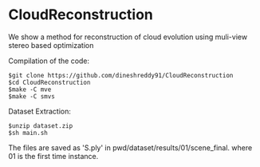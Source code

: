 # CloudReconstruction
We show a method for reconstruction of cloud evolution using muli-view stereo based optimization

Compilation of the code:
```
$git clone https://github.com/dineshreddy91/CloudReconstruction
$cd CloudReconstruction
$make -C mve
$make -C smvs

```

Dataset Extraction:

```
$unzip dataset.zip 
$sh main.sh
```

The files are saved as 'S.ply' in pwd/dataset/results/01/scene_final. where 01 is the first time instance.
